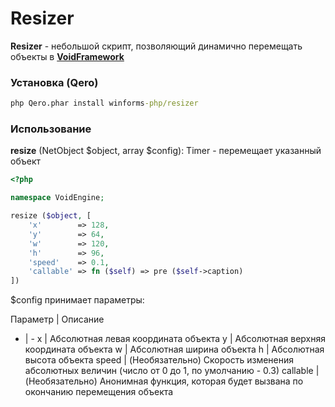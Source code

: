 # Resizer

**Resizer** - небольшой скрипт, позволяющий динамично перемещать объекты в [**VoidFramework**](https://github.com/winforms-php/VoidFramework)

### Установка (Qero)

```cmd
php Qero.phar install winforms-php/resizer
```

### Использование

**resize** (NetObject $object, array $config): Timer - перемещает указанный объект

```php
<?php

namespace VoidEngine;

resize ($object, [
    'x'        => 128,
    'y'        => 64,
    'w'        => 120,
    'h'        => 96,
    'speed'    => 0.1,
    'callable' => fn ($self) => pre ($self->caption)
])
```

$config принимает параметры:

Параметр | Описание
- | -
x | Абсолютная левая координата объекта
y | Абсолютная верхняя координата объекта
w | Абсолютная ширина объекта
h | Абсолютная высота объекта
speed | (Необязательно) Скорость изменения абсолютных величин (число от 0 до 1, по умолчанию - 0.3)
callable | (Необязательно) Анонимная функция, которая будет вызвана по окончанию перемещения объекта